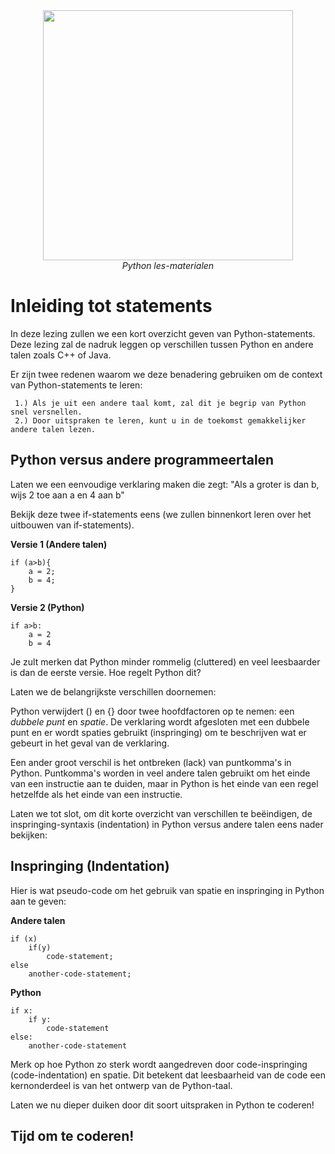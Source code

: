 <center>
    <img src='https://intecbrussel.be/img/logo3.png' width='400px' height='auto'/>
    <br/>
    <em>Python les-materialen</em>
</center>

# Inleiding tot statements

In deze lezing zullen we een kort overzicht geven van Python-statements. Deze lezing zal de nadruk leggen op verschillen tussen Python en andere talen zoals C++ of Java.

Er zijn twee redenen waarom we deze benadering gebruiken om de context van Python-statements te leren:

     1.) Als je uit een andere taal komt, zal dit je begrip van Python snel versnellen.
     2.) Door uitspraken te leren, kunt u in de toekomst gemakkelijker andere talen lezen.

## Python versus andere programmeertalen

Laten we een eenvoudige verklaring maken die zegt:
"Als a groter is dan b, wijs 2 toe aan a en 4 aan b"

Bekijk deze twee if-statements eens (we zullen binnenkort leren over het uitbouwen van if-statements).

**Versie 1 (Andere talen)**

    if (a>b){
        a = 2;
        b = 4;
    }
                        
**Versie 2 (Python)**   

    if a>b:
        a = 2
        b = 4

Je zult merken dat Python minder rommelig (cluttered) en veel leesbaarder is dan de eerste versie. Hoe regelt Python dit?

Laten we de belangrijkste verschillen doornemen:

Python verwijdert () en {} door twee hoofdfactoren op te nemen: een *dubbele punt* en *spatie*. De verklaring wordt afgesloten met een dubbele punt en er wordt spaties gebruikt (inspringing) om te beschrijven wat er gebeurt in het geval van de verklaring.

Een ander groot verschil is het ontbreken (lack) van puntkomma's in Python. Puntkomma's worden in veel andere talen gebruikt om het einde van een instructie aan te duiden, maar in Python is het einde van een regel hetzelfde als het einde van een instructie.

Laten we tot slot, om dit korte overzicht van verschillen te beëindigen, de inspringing-syntaxis (indentation) in Python versus andere talen eens nader bekijken:

## Inspringing (Indentation)

Hier is wat pseudo-code om het gebruik van spatie en inspringing in Python aan te geven:

**Andere talen**

    if (x)
        if(y)
            code-statement;
    else
        another-code-statement;
        
**Python**
    
    if x:
        if y:
            code-statement
    else:
        another-code-statement

Merk op hoe Python zo sterk wordt aangedreven door code-inspringing (code-indentation) en spatie. Dit betekent dat leesbaarheid van de code een kernonderdeel is van het ontwerp van de Python-taal.

Laten we nu dieper duiken door dit soort uitspraken in Python te coderen!

## Tijd om te coderen!

